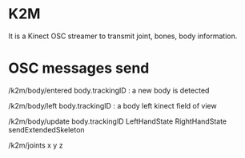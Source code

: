 # K2M
It is a Kinect OSC streamer to transmit joint, bones, body information.

# OSC messages send

/k2m/body/entered body.trackingID : a new body is detected

/k2m/body/left body.trackingID : a body left kinect field of view

/k2m/body/update body.trackingID LeftHandState RightHandState sendExtendedSkeleton

/k2m/joints x y z
